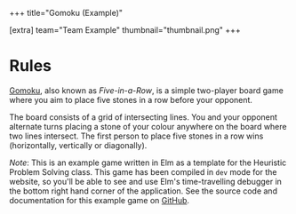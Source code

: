 +++
title="Gomoku (Example)"

[extra]
team="Team Example"
thumbnail="thumbnail.png"
+++

# Rules

[Gomoku](https://en.wikipedia.org/wiki/Gomoku), also known as *Five-in-a-Row*, is a simple two-player board game where you aim to place five stones in a row before your opponent. 

The board consists of a grid of intersecting lines. You and your opponent alternate turns placing a stone of your colour anywhere on the board where two lines intersect. The first person to place five stones in a row wins (horizontally, vertically or diagonally). 

*Note*: This is an example game written in Elm as a template for the Heuristic Problem Solving class. This game has been compiled in `dev` mode for the website, so you'll be able to see and use Elm's time-travelling debugger in the bottom right hand corner of the application. See the source code and documentation for this example game on [GitHub](https://github.com/wjmn/gomoku).